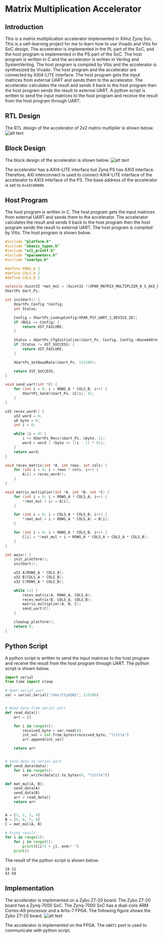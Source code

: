 # Matrix Multiplication Accelerator

## Introduction
This is a matrix multiplication accelerator implemented in Xilinz Zynq Soc. This is a self-learning project for me to learn how to use Vivado and Vitis for SoC design. The accelerator is implemented in the PL part of the SoC, and the host program is implemented in the PS part of the SoC. The host program is written in C and the accelerator is written in Verilog and SystemVerilog. The host program is compiled by Vitis and the accelerator is synthesized by Vivado. The host program and the accelerator are connected by AXI4-LITE interface. The host program gets the input matrices from external UART and sends them to the accelerator. The accelerator calculates the result and sends it back to the host program then the host program sends the result to external UART. A python script is written to send the input matrices to the host program and receive the result from the host program through UART.

## RTL Design
The RTL design of the accelerator of 2x2 matrix multiplier is shown below. 
![alt text](https://raw.githubusercontent.com/dakshinatharindu/matrix-multiplier-accelerator/main/images/rtl-sch.png)

## Block Design
The block design of the accelerator is shown below.
![alt text](https://github.com/dakshinatharindu/matrix-multiplier-accelerator/blob/main/images/block_design.png)

The accelerator has a AXI4-LITE interface but Zynq PS has AXI3 interface. Therefore, AXI interconnect is used to connect AXI4-LITE interface of the accelerator to AXI3 interface of the PS. The base address of the accelerator is set to ```0x43C00000```. 

## Host Program
The host program is written in C. The host program gets the input matrices from external UART and sends them to the accelerator. The accelerator calculates the result and sends it back to the host program then the host program sends the result to external UART. The host program is compiled by Vitis. The host program is shown below.
```C
#include "platform.h"
#include "xbasic_types.h"
#include "xil_printf.h"
#include "xparameters.h"
#include "xuartps.h"

#define ROWS_A 2
#define COLS_A 2
#define COLS_B 2

volatile Xuint32 *mat_mul = (Xuint32 *)XPAR_MATRIX_MULTIPLIER_0_S_AXI_BASEADDR;
XUartPs Uart_Ps;

int initUart() {
    XUartPs_Config *Config;
    int Status;

    Config = XUartPs_LookupConfig(XPAR_PS7_UART_1_DEVICE_ID);
    if (NULL == Config) {
        return XST_FAILURE;
    }

    Status = XUartPs_CfgInitialize(&Uart_Ps, Config, Config->BaseAddress);
    if (Status != XST_SUCCESS) {
        return XST_FAILURE;
    }

    XUartPs_SetBaudRate(&Uart_Ps, 115200);

    return XST_SUCCESS;
}

void send_uart(int *C) {
    for (int i = 0; i < ROWS_A * COLS_B; i++) {
        XUartPs_Send(&Uart_Ps, &C[i], 4);
    }
}

u32 recev_word() {
    u32 word = 0;
    u8 byte = 0;
    int i = 0;

    while (i < 4) {
        i += XUartPs_Recv(&Uart_Ps, &byte, 1);
        word = word | (byte << ((i - 1) * 8));
    }
    return word;
}

void recev_matrix(int *A, int rows, int cols) {
    for (int i = 0; i < rows * cols; i++) {
        A[i] = recev_word();
    }
}

void matrix_multiplier(int *A, int *B, int *C) {
    for (int i = 0; i < ROWS_A * COLS_A; i++) {
        *(mat_mul + i) = A[i];
    }

    for (int i = 0; i < COLS_A * COLS_B; i++) {
        *(mat_mul + i + ROWS_A * COLS_A) = B[i];
    }

    for (int i = 0; i < ROWS_A * COLS_B; i++) {
        C[i] = *(mat_mul + i + ROWS_A * COLS_A + COLS_A * COLS_B);
    }
}

int main() {
    init_platform();
    initUart();

    u32 A[ROWS_A * COLS_A];
    u32 B[COLS_A * COLS_B];
    u32 C[ROWS_A * COLS_B];

    while (1) {
        recev_matrix(A, ROWS_A, COLS_A);
        recev_matrix(B, COLS_A, COLS_B);
        matrix_multiplier(A, B, C);
        send_uart(C);
    }

    cleanup_platform();
    return 0;
}
```

## Python Script
A python script is written to send the input matrices to the host program and receive the result from the host program through UART. The python script is shown below.
```python
import serial
from time import sleep

# Open serial port
ser = serial.Serial("/dev/ttyUSB1", 115200)


# Read data from serial port
def read_data():
    arr = []

    for i in range(4):
        received_byte = ser.read(4)
        int_val = int.from_bytes(received_byte, "little")
        arr.append(int_val)

    return arr


# Send data to serial port
def send_data(data):
    for i in range(4):
        ser.write(data[i].to_bytes(4, "little"))

def mat_mul(A, B):
    send_data(A)
    send_data(B)
    arr = read_data()
    return arr


A = [1, 2, 3, 4]
B = [5, 6, 7, 8]
C = mat_mul(A, B)

# Print result
for i in range(2):
    for j in range(2):
        print(C[i*2 + j], end=" ")
    print()
```
The result of the python script is shown below.
```text
19 22
43 50
```

## Implementation
The accelerator is implemented on a Zybo Z7-20 board. The Zybo Z7-20 board has a Zynq-7000 SoC. The Zynq-7000 SoC has a dual-core ARM Cortex-A9 processor and a Artix-7 FPGA. The following figure shows the Zybo Z7-20 board.
![alt text](https://github.com/dakshinatharindu/matrix-multiplier-accelerator/blob/main/images/Xilinx-Digilent-Zybo-board-28.png)

The accelerator is implemented on the FPGA.
The ```UART1``` port is used to communicate with python script. 


